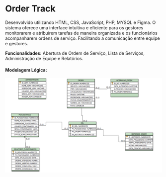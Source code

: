 <h1>Order Track</h1>

Desenvolvido utilizando HTML, CSS, JavaScript, PHP, MYSQL e Figma. O sistema oferece uma interface intuitiva e eficiente para os gestores monitorarem e atribuírem tarefas de maneira organizada e os funcionários acompanharem ordens de serviço. Facilitando a comunicação entre equipe e gestores.

<b>Funcionalidades:</b> Abertura de Ordem de Serviço, Lista de Serviços, Administração de Equipe e Relatórios.

<h4 style="font-weight: bold;">Modelagem Lógica:</h4>
<div>
  <img style="width: 700px; max-height: 400px;" src="Logico.PNG" alt="Modelagem Lógica">
</div>
